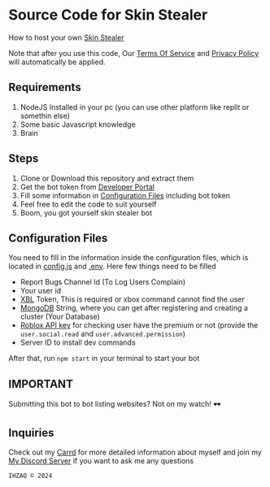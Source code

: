# Source Code for Skin Stealer

How to host your own [Skin Stealer](https://top.gg/bot/803524726219079690)  

Note that after you use this code, Our [Terms Of Service](TOS.md) and [Privacy Policy](PRIVACY-POLICY.md) will automatically be applied.

## Requirements

1. NodeJS Installed in your pc (you can use other platform like replit or somethin else)
2. Some basic Javascript knowledge
3. Brain

## Steps

1. Clone or Download this repository and extract them
2. Get the bot token from [Developer Portal](https://discord.com/developers/applications)
3. Fill some information in [Configuration Files](#configuration-files) including bot token
4. Feel free to edit the code to suit yourself
5. Boom, you got yourself skin stealer bot

## Configuration Files

You need to fill in the information inside the configuration files, which is located in [config.js](config.js) and [.env](.env). Here few things need to be filled

- Report Bugs Channel Id (To Log Users Complain)
- Your user id
- [XBL](https://xbl.io/console) Token, This is required or xbox command cannot find the user
- [MongoDB](https://mongodb.com/) String, where you can get after registering and creating a cluster (Your Database)
- [Roblox API key](https://create.roblox.com/dashboard/credentials?activeTab=ApiKeysTab) for checking user have the premium or not (provide the `user.social.read` and `user.advanced.permission`)
- Server ID to install dev commands

After that, run `npm start` in your terminal to start your bot

## IMPORTANT

Submitting this bot to bot listing websites? Not on my watch! 🕶️

## Inquiries

Check out my [Carrd](https://ihz.carrd.co) for more detailed information about myself and join my [My Discord Server](http://discord.gg/ndEftjM) if you want to ask me any questions

`IHZAQ © 2024`
